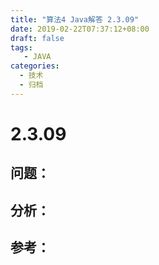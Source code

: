 ```yaml
---
title: "算法4 Java解答 2.3.09"
date: 2019-02-22T07:37:12+08:00
draft: false
tags:
   - JAVA
categories:
  - 技术
  - 归档
---
```



# 2.3.09

## 问题：


## 分析：


## 参考：


